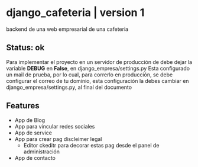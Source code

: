 # django_cafeteria | version 1
backend de una web empresarial de una cafeteria

## Status: ok

Para implementar el proyecto en un servidor de producción de debe dejar la variable **DEBUG** en **False**, en django_empresa/settings.py
Esta configurado un mail de prueba, por lo cual, para correrlo en producción, se debe configurar el correo de tu dominio, esta configuración la debes cambiar en django_empresa/settings.py, al final del documento

## Features
- App de Blog
- App para vincular redes sociales
- App de service
- App para crear pag discleimer legal
    - Editor ckeditr para decorar estas pag desde el panel de administración
- App de contacto
